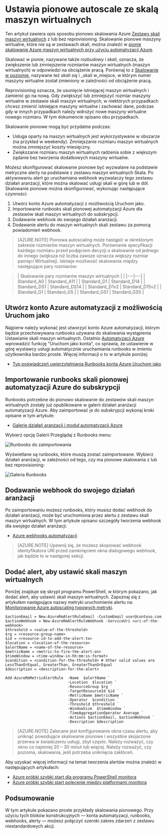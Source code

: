<properties
    pageTitle="Pionowo skalowanie zestawy skali Azure maszyn wirtualnych | Microsoft Azure"
    description="Jak pionowo przeskalować maszyny wirtualnej w odpowiedzi na monitorowanie alertów przy użyciu automatyzacji Azure"
    services="virtual-machine-scale-sets"
    documentationCenter=""
    authors="gbowerman"
    manager="madhana"
    editor=""
    tags="azure-resource-manager"/>

<tags
    ms.service="virtual-machine-scale-sets"
    ms.workload="infrastructure-services"
    ms.tgt_pltfrm="vm-multiple"
    ms.devlang="na"
    ms.topic="article"
    ms.date="08/03/2016"
    ms.author="guybo"/>

# <a name="vertical-autoscale-with-virtual-machine-scale-sets"></a>Ustawia pionowe autoscale ze skalą maszyn wirtualnych

Ten artykuł zawiera opis sposobu pionowo skalowania Azure [Zestawy skali maszyn wirtualnych](https://azure.microsoft.com/services/virtual-machine-scale-sets/) z lub bez reprovisioning. Skalowanie pionowe maszyny wirtualne, które nie są w zestawach skali, można znaleźć w [pionie skalowanie Azure maszyn wirtualnych przy użyciu automatyzacji Azure](../virtual-machines/virtual-machines-windows-vertical-scaling-automation.md).

Skalować w pionie, nazywane także _rozbudowy_ i _skali_, oznacza, że zwiększenie lub zmniejszenie rozmiarów maszyn wirtualnych (maszyn wirtualnych) w odpowiedzi na obciążenie pracą. Porównaj to z [Skalowanie w poziomie](./virtual-machine-scale-sets-autoscale-overview.md), nazywane też _skali się_ i _skali w_miejsce, w którym numer maszyny wirtualne został zmieniony w zależności od obciążenie pracą.

Reprovisioning oznacza, że usunięcie istniejącej maszyn wirtualnych i zamienić go na nową. Gdy zwiększyć lub zmniejszyć rozmiar maszyny wirtualne w zestawie skali maszyn wirtualnych, w niektórych przypadkach chcesz zmienić istniejące maszyny wirtualne i zachować dane, podczas gdy w innych przypadkach należy wdrożyć nowe maszyny wirtualne nowego rozmiaru. W tym dokumencie opisano obu przypadkach.

Skalowanie pionowe mogą być przydatne podczas:

- Usługa oparty na maszyn wirtualnych jest wykorzystywane w obszarze (na przykład w weekendy). Zmniejszanie rozmiaru maszyn wirtualnych można zmniejszyć koszty miesięczny.
- Zwiększanie rozmiaru maszyn wirtualnych radzenia sobie z większym żądanie bez tworzenia dodatkowych maszyny wirtualne.

Możesz skonfigurować skalowanie pionowe być wyzwalane na podstawie metryczne alerty na podstawie z zestawu maszyn wirtualnych Skala. Po aktywowaniu alert go uruchamiana webhook wyzwalaczy tego zestawu działań aranżacji, które można skalować usługi skali w górę lub w dół. Skalowanie pionowe można skonfigurować, wykonując następujące czynności:

1. Utwórz konto Azure automatyzacji z możliwością Uruchom jako.
2. Importowanie runbooks skali pionowej automatyzacji Azure dla zestawów skali maszyn wirtualnych do subskrypcji.
3. Dodawanie webhook do swojego działań aranżacji.
4. Dodawanie alertu do maszyn wirtualnych skali zestawu za pomocą powiadomień webhook.

> [AZURE.NOTE] Pionowa autoscaling może nastąpić w określonym zakresie rozmiarów maszyn wirtualnych. Porównanie specyfikacji każdego rozmiaru przed podjęciem decyzji o skalowanie od jednego do innego (większa niż liczba zawsze oznacza większy rozmiar pamięci Wirtualnej). Istnieje możliwość skalowania między następujące pary rozmiarów:

>| Skalowanie pary rozmiarów maszyn wirtualnych |   |
|---|---|
|  Standard_A0 | Standard_A11 |
|  Standard_D1 |  Standard_D14 |
|  Standard_DS1 |  Standard_DS14 |
|  Standard_D1v2 |  Standard_D15v2 |
|  Standard_G1 |  Standard_G5 |
|  Standard_GS1 |  Standard_GS5 |

## <a name="create-an-azure-automation-account-with-run-as-capability"></a>Utwórz konto Azure automatyzacji z możliwością Uruchom jako

Najpierw należy wykonać jest utworzyć konto Azure automatyzacji, którym będzie przechowywana runbooks używana do skalowania wystąpienia Ustawianie skali maszyn wirtualnych. Ostatnio [Automatyzacji Azure](https://azure.microsoft.com/services/automation/) wprowadzić funkcję "Uruchom jako konta", co sprawia, że ustawienie w górę wystawcy usługi automatycznie uruchamiania runbooks w imieniu użytkownika bardzo proste. Więcej informacji o to w artykule poniżej:

* [Typ poświadczeń uwierzytelniania Runbooks konta Azure Uruchom jako](../automation/automation-sec-configure-azure-runas-account.md)

## <a name="import-azure-automation-vertical-scale-runbooks-into-your-subscription"></a>Importowanie runbooks skali pionowej automatyzacji Azure do subskrypcji

Runbooks potrzebne do pionowo skalowanie do zestawów skali maszyn wirtualnych zostały już opublikowane w galerii działań aranżacji automatyzacji Azure. Aby zaimportować je do subskrypcji wykonaj kroki opisane w tym artykule:

* [Galerie działań aranżacji i moduł automatyzacji Azure](../automation/automation-runbook-gallery.md)

Wybierz opcję Galerii Przeglądaj z Runbooks menu:

![Runbooks do zaimportowania][runbooks]

Wyświetlane są runbooks, które muszą zostać zaimportowane. Wybierz działań aranżacji, w zależności od tego, czy ma pionowe skalowania z lub bez reprovisioning:

![Galeria Runbooks][gallery]

## <a name="add-a-webhook-to-your-runbook"></a>Dodawanie webhook do swojego działań aranżacji

Po zaimportowaniu możesz runbooks, który musisz dodać webhook do działań aranżacji, może być uruchomiona przez alertu z zestawu skali maszyn wirtualnych. W tym artykule opisano szczegóły tworzenia webhook dla swojego działań aranżacji:

* [Azure webhooks automatyzacji](../automation/automation-webhooks.md)

> [AZURE.NOTE] Upewnij się, że możesz skopiować webhook identyfikatora URI przed zamknięciem okna dialogowego webhook, jak będzie to w następnej sekcji.

## <a name="add-an-alert-to-your-vm-scale-set"></a>Dodać alert, aby ustawić skali maszyn wirtualnych

Poniżej znajduje się skrypt programu PowerShell, w którym pokazano, jak dodać alert, aby ustawić skali maszyn wirtualnych. Zapoznaj się z artykułem następujące nazwy metryki uruchomienie alertu na: [Monitorowanie Azure autoscaling typowych metryki](../monitoring-and-diagnostics/insights-autoscale-common-metrics.md).

```
$actionEmail = New-AzureRmAlertRuleEmail -CustomEmail user@contoso.com
$actionWebhook = New-AzureRmAlertRuleWebhook -ServiceUri <uri-of-the-webhook>
$threshold = <value-of-the-threshold>
$rg = <resource-group-name>
$id = <resource-id-to-add-the-alert-to>
$location = <location-of-the-resource>
$alertName = <name-of-the-resource>
$metricName = <metric-to-fire-the-alert-on>
$timeWindow = <time-window-in-hh:mm:ss-format>
$condition = <condition-for-the-threshold> # Other valid values are LessThanOrEqual, GreaterThan, GreaterThanOrEqual
$description = <description-for-the-alert>

Add-AzureRmMetricAlertRule  -Name  $alertName `
                            -Location  $location `
                            -ResourceGroup $rg `
                            -TargetResourceId $id `
                            -MetricName $metricName `
                            -Operator  $condition `
                            -Threshold $threshold `
                            -WindowSize  $timeWindow `
                            -TimeAggregationOperator Average `
                            -Actions $actionEmail, $actionWebhook `
                            -Description $description
```

> [AZURE.NOTE] Zalecane jest konfigurowanie okna czasu alertu, aby uniknąć powodujące skalowanie pionowe i wszystkie skojarzone przerwa w świadczeniu usługi, zbyt często. Należy rozważyć, czy okno co najmniej 20 – 30 minut lub więcej. Należy rozważyć, czy pozioma, skalowania, jeśli potrzeba uniknięcia zakłóceń.

Aby uzyskać więcej informacji na temat tworzenia alertów można znaleźć w następujących artykułach:

* [Azure próbki szybki start dla programu PowerShell monitora](../monitoring-and-diagnostics/insights-powershell-samples.md)
* [Azure próbki szybki start polecenie między platformami monitora](../monitoring-and-diagnostics/insights-cli-samples.md)

## <a name="summary"></a>Podsumowanie

W tym artykule pokazano proste przykłady skalowania pionowego. Przy użyciu tych bloków konstrukcyjnych — konta automatyzacji, runbooks, webhooks, alerty — możesz połączyć szeroki zakres zdarzeń z zestawu niestandardowych akcji.

[runbooks]: ./media/virtual-machine-scale-sets-vertical-scale-reprovision/runbooks.png
[gallery]: ./media/virtual-machine-scale-sets-vertical-scale-reprovision/runbooks-gallery.png
